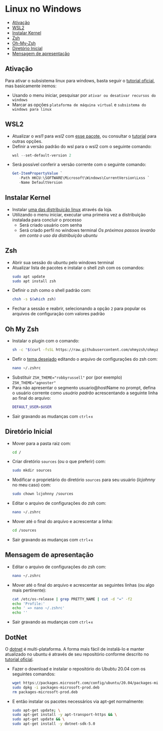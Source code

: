 # Linux no Windows

- [Ativação](#ativação)
- [WSL2](#wsl2)
- [Instalar Kernel](#instalar-kernel)
- [Zsh](#zsh)
- [Oh-My-Zsh](#oh-my-zsh)
- [Diretório Inicial](#diretório-inicial)
- [Mensagem de apresentação](#mensagem-de-apresentação)

## Ativação
Para ativar o subsistema linux para windows, basta seguir o [tutorial oficial](https://docs.microsoft.com/pt-br/windows/wsl/install-win10), mas basicamente iremos:
- Usando o menu iniciar, pesquisar por `ativar ou desativar recursos do windows`
- Marcar as opções `plataforma de máquina virtual` e `subsistema do windows para linux`

## WSL2
- Atualizar o _wsl1_ para _wsl2_ com [esse pacote](https://wslstorestorage.blob.core.windows.net/wslblob/wsl_update_x64.msi), ou consultar o [tutorial](https://docs.microsoft.com/pt-br/windows/wsl/install-win10#step-4---download-the-linux-kernel-update-package) para outras opções.
- Definir a versão padrão do wsl para o wsl2 com o seguinte comando: 
  ```ps1
  wsl --set-default-version 2
  ```
- Será possível conferir a versão corrente com o seguinte comando:
  ```ps1
  Get-ItemPropertyValue `
     -Path HKCU:\SOFTWARE\Microsoft\Windows\CurrentVersion\Lxss `
     -Name DefaultVersion
  ``` 

## Instalar Kernel
- Instalar [uma das distribuição linux](https://aka.ms/wslstore) através da loja. 
- Utilizando o menu iniciar, executar uma primeira vez a distribuição instalada para concluir o processo
  - Será criado usuário com senha
  - Será criado perfil no windows terminal
_Os próximos passos levarão em conta o uso da distribuição ubuntu_

## Zsh
- Abrir sua sessão do ubuntu pelo windows terminal
- Atualizar lista de pacotes e instalar o shell zsh com os comandos:
  ```bash
  sudo apt update
  sudo apt install zsh
  ```
- Definir o zsh como o shell padrão com:
  ```bash
  chsh -s $(which zsh)
  ```  
- Fechar a sessão e reabrir, selecionando a opção `2` para popular os arquivos de configuração com valores padrão

## Oh My Zsh
- Instalar o plugin com o comando:
  ```bash
  sh -c "$(curl -fsSL https://raw.githubusercontent.com/ohmyzsh/ohmyzsh/master/tools/install.sh)"
  ```
- Defir o [tema desejado](https://github.com/ohmyzsh/ohmyzsh/wiki/Themes) editando o arquivo de configurações do zsh com:
  ```bash
  nano ~/.zshrc
  ```  
- Substituir `ZSH_THEME="robbyrussell"` por (por exemplo) `ZSH_THEME="agnoster"`
- Para não apresentar o segmento usuario@hostName no prompt, defina o usuário corrente como _usuário padrão_ acrescentando a seguinte linha ao final do arquivo:
  ```bash
  DEFAULT_USER=$USER
  ```
- Sair gravando as mudanças com `ctrl`+`x`

## Diretório Inicial
- Mover para a pasta raiz com:
  ```bash
  cd /
  ```
- Criar diretório `sources` (ou o que preferir) com:
  ```bash
  sudo mkdir sources
  ```  
- Modificar o proprietário do diretório `sources` para seu usuário (_lcjohnny_ no meu caso) com:
  ```bash
  sudo chown lcjohnny /sources
  ```  
- Editar o arquivo de configurações do zsh com:
  ```bash
  nano ~/.zshrc
  ```  
- Mover até o final do arquivo e acrescentar a linha:  
  ```bash
  cd /sources
  ```  
- Sair gravando as mudanças com `ctrl`+`x`

## Mensagem de apresentação
- Editar o arquivo de configurações do zsh com:
  ```bash
  nano ~/.zshrc
  ```  
- Mover até o final do arquivo e acrescentar as seguintes linhas (ou algo mais pertinente):  
  ```bash
  cat /etc/os-release | grep PRETTY_NAME | cut -d "=" -f2
  echo 'Profile:'
  echo ' => nano ~/.zshrc'
  echo ''
  ```  
- Sair gravando as mudanças com `ctrl`+`x`

## DotNet
O [dotnet](https://dotnet.microsoft.com) é multi-plataforma. A forma mais fácil de instalá-lo e manter atualizado no ubuntu é através de seu repositório conforme descrito no [tutorial oficial](https://docs.microsoft.com/pt-br/dotnet/core/install/linux-ubuntu).
- Fazer o download e instalar o repositório do Ububtu 20.04 com os seguintes comandos:
  ```bash
  wget https://packages.microsoft.com/config/ubuntu/20.04/packages-microsoft-prod.deb -O packages-microsoft-prod.deb
  sudo dpkg -i packages-microsoft-prod.deb
  rm packages-microsoft-prod.deb
  ```
- E então instalar os pacotes necessários via apt-get normalmente:
  ```bash
  sudo apt-get update; \
  sudo apt-get install -y apt-transport-https && \
  sudo apt-get update && \
  sudo apt-get install -y dotnet-sdk-5.0
  ```
